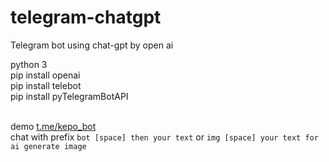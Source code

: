 # telegram-chatgpt
Telegram bot using chat-gpt by open ai

python 3 <br>
pip install openai  <br>
pip install telebot <br>
pip install pyTelegramBotAPI <br><br>

demo <a href="https://t.me/kepo_bot">t.me/kepo_bot</a> <br>
chat with prefix `bot [space] then your text` or `img [space] your text for ai generate image`

